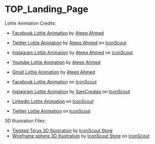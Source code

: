 # TOP_Landing_Page


Lottie Animation Credits:
- <a href="https://iconscout.com/lotties/facebook" target="_blank">Facebook Lottie Animation</a> by <a href="https://iconscout.com/contributors/ateeq" target="_blank">Ateeq Ahmed</a>
- <a href="https://iconscout.com/lotties/twitter" target="_blank">Twitter Lottie Animation</a> by <a href="https://iconscout.com/contributors/ateeq">Ateeq Ahmed</a> on <a href="https://iconscout.com">IconScout</a>
- <a href="https://iconscout.com/lotties/instagram" target="_blank">Instagram Lottie Animation</a> by <a href="https://iconscout.com/contributors/ateeq">Ateeq Ahmed</a> on <a href="https://iconscout.com">IconScout</a>
- <a href="https://iconscout.com/lotties/youtube" target="_blank">Youtube Lottie Animation</a> by <a href="https://iconscout.com/contributors/ateeq" target="_blank">Ateeq Ahmed</a>
- <a href="https://iconscout.com/lotties/gmail" target="_blank">Gmail Lottie Animation</a> by <a href="https://iconscout.com/contributors/ateeq" target="_blank">Ateeq Ahmed</a>

- <a href="https://iconscout.com/lotties/facebook" target="_blank">Facebook Lottie Animation</a> on <a href="https://iconscout.com">IconScout</a>
- <a href="https://iconscout.com/lotties/instagram" target="_blank">Instagram Lottie Animation</a> by <a href="https://iconscout.com/contributors/korewasam">SamCreates</a> on <a href="https://iconscout.com">IconScout</a>
- <a href="https://iconscout.com/lotties/linkedin" target="_blank">Linkedin Lottie Animation</a> on <a href="https://iconscout.com">IconScout</a>
- <a href="https://iconscout.com/lotties/twitter" target="_blank">Twitter Lottie Animation</a> on <a href="https://iconscout.com">IconScout</a>


3D Illustration Files:
- <a href="https://iconscout.com/3ds/twisted-torus" target="_blank">Twisted Torus 3D Illustration</a> by <a href="https://iconscout.com/contributors/iconscout" target="_blank">IconScout Store</a>
- <a href="https://iconscout.com/3ds/wireframe-sphere" target="_blank">Wireframe sphere 3D Illustration</a> by <a href="https://iconscout.com/contributors/iconscout">IconScout Store</a> on <a href="https://iconscout.com">IconScout</a>

